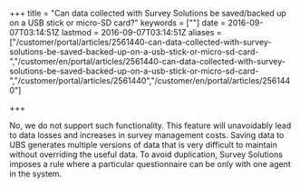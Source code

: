 ﻿+++
title = "Can data collected with Survey Solutions be saved/backed up on a USB stick or micro-SD card?"
keywords = [""]
date = 2016-09-07T03:14:51Z
lastmod = 2016-09-07T03:14:51Z
aliases = ["/customer/portal/articles/2561440-can-data-collected-with-survey-solutions-be-saved-backed-up-on-a-usb-stick-or-micro-sd-card-","/customer/en/portal/articles/2561440-can-data-collected-with-survey-solutions-be-saved-backed-up-on-a-usb-stick-or-micro-sd-card-","/customer/portal/articles/2561440","/customer/en/portal/articles/2561440"]

+++

No, we do not support such functionality. This feature will unavoidably
lead to data losses and increases in survey management costs. Saving
data to UBS generates multiple versions of data that is very difficult
to maintain without overriding the useful data. To avoid duplication,
Survey Solutions imposes a rule where a particular questionnaire can be
only with one agent in the system.
